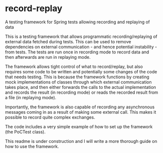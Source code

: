 # record-replay
A testing framework for Spring tests allowing recording and replaying of data

This is a testing framework that allows programmatic recording/replaying of external data fetched during tests. This can be 
used to remove dependencies on external communication - and hence potential instability - from tests.
The tests are run once in recording mode to record data and then afterwards are run in replaying mode.

The framework allows tight control of what to record/replay, but also requires some code to be written and potentially some
changes of the code that needs testing.
This is because the framework functions by creating mock implementations of classes through which external communication
takes place, and then either forwards the calls to the actual implementation and records the result (in recording mode) or 
reads the recorded result from a file (in replaying mode).

Importantly, the framework is also capable of recording any asynchronous messages coming in as a result of making some external
call. This makes it possible to record quite complex exchanges.

The code includes a very simple example of how to set up the framework (the PoCTest class).

This readme is under construction and I will write a more thorough guide on how to use the framework.
